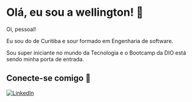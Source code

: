 # Olá, eu sou a wellington! 👋

Oi, pessoal!

Eu sou do de Curitiba e sour formado em Engenharia de software.

Sou super iniciante no mundo da Tecnologia e o Bootcamp da DIO está sendo minha porta de entrada.

## Conecte-se comigo 🚀
[![LinkedIn](https://img.shields.io/badge/LinkedIn-000?style=for-the-badge&logo=linkedin&logoColor=0E76A8)](https://www.linkedin.com/in/wellington90/)